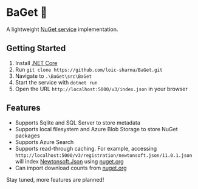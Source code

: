 # BaGet :baguette_bread:

A lightweight [NuGet service](https://docs.microsoft.com/en-us/nuget/api/overview) implementation.

## Getting Started

1. Install [.NET Core](https://www.microsoft.com/net/download)
2. Run `git clone https://github.com/loic-sharma/BaGet.git`
3. Navigate to `.\BaGet\src\BaGet`
4. Start the service with `dotnet run`
5. Open the URL `http://localhost:5000/v3/index.json` in your browser

## Features

* Supports Sqlite and SQL Server to store metadata
* Supports local filesystem and Azure Blob Storage to store NuGet packages
* Supports Azure Search
* Supports read-through caching. For example, accessing `http://localhost:5000/v3/registration/newtonsoft.json/11.0.1.json`
will index [Newtonsoft.Json](https://www.nuget.org/packages/Newtonsoft.Json/11.0.1) using [nuget.org](https://www.nuget.org/)
* Can import download counts from [nuget.org](https://www.nuget.org)

Stay tuned, more features are planned!